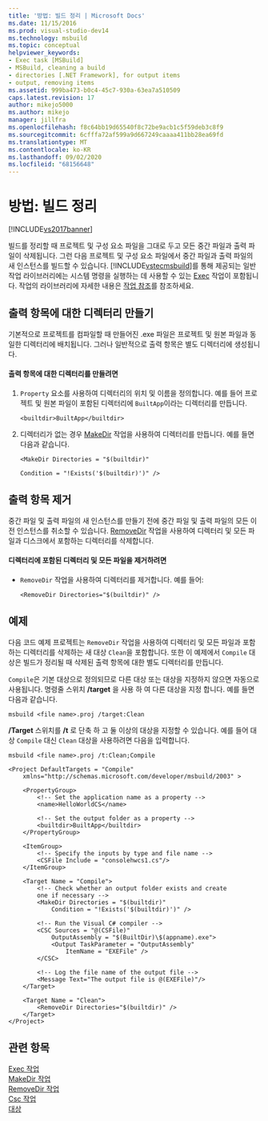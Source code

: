 ```yaml
---
title: '방법: 빌드 정리 | Microsoft Docs'
ms.date: 11/15/2016
ms.prod: visual-studio-dev14
ms.technology: msbuild
ms.topic: conceptual
helpviewer_keywords:
- Exec task [MSBuild]
- MSBuild, cleaning a build
- directories [.NET Framework], for output items
- output, removing items
ms.assetid: 999ba473-b0c4-45c7-930a-63ea7a510509
caps.latest.revision: 17
author: mikejo5000
ms.author: mikejo
manager: jillfra
ms.openlocfilehash: f8c64bb19d65540f8c72be9acb1c5f59deb3c8f9
ms.sourcegitcommit: 6cfffa72af599a9d667249caaaa411bb28ea69fd
ms.translationtype: MT
ms.contentlocale: ko-KR
ms.lasthandoff: 09/02/2020
ms.locfileid: "68156648"
---
```

# <a name="how-to-clean-a-build"></a>방법: 빌드 정리
[!INCLUDE[vs2017banner](../includes/vs2017banner.md)]

빌드를 정리할 때 프로젝트 및 구성 요소 파일을 그대로 두고 모든 중간 파일과 출력 파일이 삭제됩니다. 그런 다음 프로젝트 및 구성 요소 파일에서 중간 파일과 출력 파일의 새 인스턴스를 빌드할 수 있습니다. [!INCLUDE[vstecmsbuild](../includes/vstecmsbuild-md.md)]를 통해 제공되는 일반 작업 라이브러리에는 시스템 명령을 실행하는 데 사용할 수 있는 [Exec](../msbuild/exec-task.md) 작업이 포함됩니다. 작업의 라이브러리에 자세한 내용은 [작업 참조](../msbuild/msbuild-task-reference.md)를 참조하세요.  
  
## <a name="creating-a-directory-for-output-items"></a>출력 항목에 대한 디렉터리 만들기  
 기본적으로 프로젝트를 컴파일할 때 만들어진 .exe 파일은 프로젝트 및 원본 파일과 동일한 디렉터리에 배치됩니다. 그러나 일반적으로 출력 항목은 별도 디렉터리에 생성됩니다.  
  
#### <a name="to-create-a-directory-for-output-items"></a>출력 항목에 대한 디렉터리를 만들려면  
  
1. `Property` 요소를 사용하여 디렉터리의 위치 및 이름을 정의합니다. 예를 들어 프로젝트 및 원본 파일이 포함된 디렉터리에 `BuiltApp`이라는 디렉터리를 만듭니다.  
  
     `<builtdir>BuiltApp</builtdir>`  
  
2. 디렉터리가 없는 경우 [MakeDir](../msbuild/makedir-task.md) 작업을 사용하여 디렉터리를 만듭니다. 예를 들면 다음과 같습니다.  
  
     `<MakeDir Directories = "$(builtdir)"`  
  
     `Condition = "!Exists('$(builtdir)')" />`  
  
## <a name="removing-the-output-items"></a>출력 항목 제거  
 중간 파일 및 출력 파일의 새 인스턴스를 만들기 전에 중간 파일 및 출력 파일의 모든 이전 인스턴스를 취소할 수 있습니다. [RemoveDir](../msbuild/removedir-task.md) 작업을 사용하여 디렉터리 및 모든 파일과 디스크에서 포함하는 디렉터리를 삭제합니다.  
  
#### <a name="to-remove-a-directory-and-all-files-contained-in-the-directory"></a>디렉터리에 포함된 디렉터리 및 모든 파일을 제거하려면  
  
- `RemoveDir` 작업을 사용하여 디렉터리를 제거합니다. 예를 들어:  
  
     `<RemoveDir Directories="$(builtdir)" />`  
  
## <a name="example"></a>예제  
 다음 코드 예제 프로젝트는 `RemoveDir` 작업을 사용하여 디렉터리 및 모든 파일과 포함하는 디렉터리를 삭제하는 새 대상 `Clean`을 포함합니다. 또한 이 예제에서 `Compile` 대상은 빌드가 정리될 때 삭제된 출력 항목에 대한 별도 디렉터리를 만듭니다.  
  
 `Compile`은 기본 대상으로 정의되므로 다른 대상 또는 대상을 지정하지 않으면 자동으로 사용됩니다. 명령줄 스위치 **/target** 을 사용 하 여 다른 대상을 지정 합니다. 예를 들면 다음과 같습니다.  
  
 `msbuild <file name>.proj /target:Clean`  
  
 **/Target** 스위치를 **/t** 로 단축 하 고 둘 이상의 대상을 지정할 수 있습니다. 예를 들어 대상 `Compile` 대신 `Clean` 대상을 사용하려면 다음을 입력합니다.  
  
 `msbuild <file name>.proj /t:Clean;Compile`  
  
```  
<Project DefaultTargets = "Compile"  
    xmlns="http://schemas.microsoft.com/developer/msbuild/2003" >  
  
    <PropertyGroup>  
        <!-- Set the application name as a property -->  
        <name>HelloWorldCS</name>  
  
        <!-- Set the output folder as a property -->  
        <builtdir>BuiltApp</builtdir>  
    </PropertyGroup>  
  
    <ItemGroup>  
        <!-- Specify the inputs by type and file name -->  
        <CSFile Include = "consolehwcs1.cs"/>  
    </ItemGroup>  
  
    <Target Name = "Compile">  
        <!-- Check whether an output folder exists and create  
        one if necessary -->  
        <MakeDir Directories = "$(builtdir)"   
            Condition = "!Exists('$(builtdir)')" />  
  
        <!-- Run the Visual C# compiler -->  
        <CSC Sources = "@(CSFile)"   
            OutputAssembly = "$(BuiltDir)\$(appname).exe">  
            <Output TaskParameter = "OutputAssembly"  
                ItemName = "EXEFile" />  
        </CSC>  
  
        <!-- Log the file name of the output file -->  
        <Message Text="The output file is @(EXEFile)"/>  
    </Target>  
  
    <Target Name = "Clean">  
        <RemoveDir Directories="$(builtdir)" />  
    </Target>  
</Project>  
```  
  
## <a name="see-also"></a>관련 항목  
 [Exec 작업](../msbuild/exec-task.md)   
 [MakeDir 작업](../msbuild/makedir-task.md)   
 [RemoveDir 작업](../msbuild/removedir-task.md)   
 [Csc 작업](../msbuild/csc-task.md)   
 [대상](../msbuild/msbuild-targets.md)
